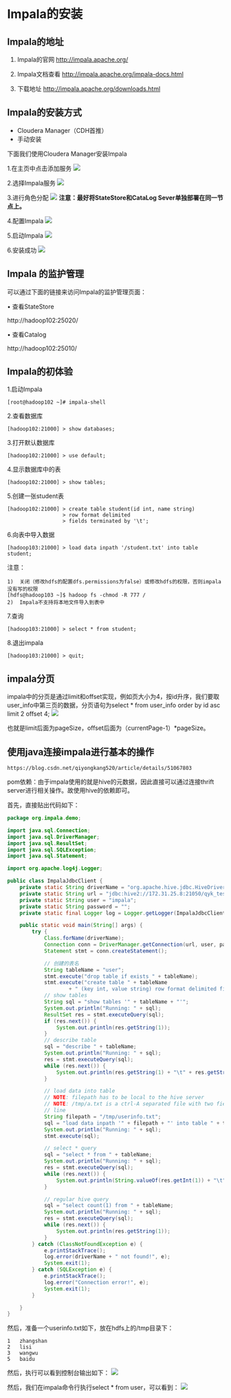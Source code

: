 # Impala的安装

## Impala的地址
1.	Impala的官网
http://impala.apache.org/

2.	Impala文档查看
http://impala.apache.org/impala-docs.html

3.	下载地址
http://impala.apache.org/downloads.html

## Impala的安装方式
* Cloudera Manager（CDH首推）    
* 手动安装  

下面我们使用Cloudera Manager安装Impala

1.在主页中点击添加服务
![](assets/markdown-img-paste-20200406232326266.png)

2.选择Impala服务
![](assets/markdown-img-paste-20200406232341453.png)

3.进行角色分配
![](assets/markdown-img-paste-20200406232408600.png)
**注意：最好将StateStore和CataLog Sever单独部署在同一节点上。**

4.配置Impala
![](assets/markdown-img-paste-20200406232500107.png)
 
5.启动Impala
![](assets/markdown-img-paste-20200406232508456.png)
 
6.安装成功
![](assets/markdown-img-paste-2020040623252374.png)

##  Impala 的监护管理
可以通过下面的链接来访问Impala的监护管理页面：

• 查看StateStore

http://hadoop102:25020/

• 查看Catalog

http://hadoop102:25010/

## Impala的初体验
1.启动Impala
```
[root@hadoop102 ~]# impala-shell
```
2.查看数据库
```
[hadoop102:21000] > show databases;
```
3.打开默认数据库
```
[hadoop102:21000] > use default;
```
4.显示数据库中的表
```
[hadoop102:21000] > show tables;
```
5.创建一张student表
```
[hadoop102:21000] > create table student(id int, name string)
                  > row format delimited
                  > fields terminated by '\t';
```
6.向表中导入数据
```
[hadoop103:21000] > load data inpath '/student.txt' into table student;
```

注意：
```
1)	关闭（修改hdfs的配置dfs.permissions为false）或修改hdfs的权限，否则impala没有写的权限
[hdfs@hadoop103 ~]$ hadoop fs -chmod -R 777 /
2)	Impala不支持将本地文件导入到表中
```

7.查询
```
[hadoop103:21000] > select * from student;
```
8.退出impala
```
[hadoop103:21000] > quit;
```

## impala分页
impala中的分页是通过limit和offset实现，例如页大小为4，按id升序，我们要取user_info中第三页的数据，分页语句为select * from user_info order by id asc limit 2 offset 4;
![](assets/markdown-img-paste-20200406233120495.png)

也就是limit后面为pageSize，offset后面为（currentPage-1）*pageSize。

## 使用java连接impala进行基本的操作
`https://blog.csdn.net/qiyongkang520/article/details/51067803`

pom依赖：由于impala使用的就是hive的元数据，因此直接可以通过连接thrift server进行相关操作。故使用hive的依赖即可。

首先，直接贴出代码如下：
```java
package org.impala.demo;

import java.sql.Connection;
import java.sql.DriverManager;
import java.sql.ResultSet;
import java.sql.SQLException;
import java.sql.Statement;

import org.apache.log4j.Logger;

public class ImpalaJdbcClient {
    private static String driverName = "org.apache.hive.jdbc.HiveDriver";
    private static String url = "jdbc:hive2://172.31.25.8:21050/qyk_test;auth=noSasl";
    private static String user = "impala";
    private static String password = "";
    private static final Logger log = Logger.getLogger(ImpalaJdbcClient.class);

    public static void main(String[] args) {
        try {
            Class.forName(driverName);
            Connection conn = DriverManager.getConnection(url, user, password);
            Statement stmt = conn.createStatement();

            // 创建的表名
            String tableName = "user";
            stmt.execute("drop table if exists " + tableName);
            stmt.execute("create table " + tableName
                    + " (key int, value string) row format delimited fields terminated by '\t'");
            // show tables
            String sql = "show tables '" + tableName + "'";
            System.out.println("Running: " + sql);
            ResultSet res = stmt.executeQuery(sql);
            if (res.next()) {
                System.out.println(res.getString(1));
            }
            // describe table
            sql = "describe " + tableName;
            System.out.println("Running: " + sql);
            res = stmt.executeQuery(sql);
            while (res.next()) {
                System.out.println(res.getString(1) + "\t" + res.getString(2));
            }

            // load data into table
            // NOTE: filepath has to be local to the hive server
            // NOTE: /tmp/a.txt is a ctrl-A separated file with two fields per
            // line
            String filepath = "/tmp/userinfo.txt";
            sql = "load data inpath '" + filepath + "' into table " + tableName;
            System.out.println("Running: " + sql);
            stmt.execute(sql);

            // select * query
            sql = "select * from " + tableName;
            System.out.println("Running: " + sql);
            res = stmt.executeQuery(sql);
            while (res.next()) {
                System.out.println(String.valueOf(res.getInt(1)) + "\t" + res.getString(2));
            }

            // regular hive query
            sql = "select count(1) from " + tableName;
            System.out.println("Running: " + sql);
            res = stmt.executeQuery(sql);
            while (res.next()) {
                System.out.println(res.getString(1));
            }
        } catch (ClassNotFoundException e) {
            e.printStackTrace();
            log.error(driverName + " not found!", e);
            System.exit(1);
        } catch (SQLException e) {
            e.printStackTrace();
            log.error("Connection error!", e);
            System.exit(1);
        }

    }
}
```
然后，准备一个userinfo.txt如下，放在hdfs上的/tmp目录下：
```
1   zhangshan
2   lisi
3   wangwu
5   baidu
```

然后，执行可以看到控制台输出如下：
![](assets/markdown-img-paste-20200406233500889.png)

然后，我们在impala命令行执行select * from user，可以看到：
![](assets/markdown-img-paste-20200406233514207.png)









```

```


